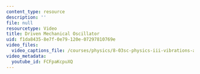 ```yaml
---
content_type: resource
description: ''
file: null
resourcetype: Video
title: Driven Mechanical Oscillator
uid: f1da8435-8e7f-0e79-120e-07297810769e
video_files:
  video_captions_file: /courses/physics/8-03sc-physics-iii-vibrations-and-waves-fall-2016/part-i-mechanical-vibrations-and-waves/lecture-3/copy3_of_lecture-3-video/FCFpaKcpuXQ.vtt
video_metadata:
  youtube_id: FCFpaKcpuXQ
---
```

